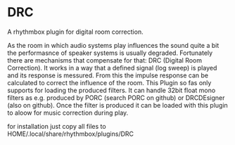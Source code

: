 DRC
============

A rhythmbox plugin for digital room correction.

As the room in which audio systems play influences the sound quite a bit the performasnce of speaker systems is usually degraded. Fortunately there are mechanisms that compensate for that: DRC (Digital Room Correction). It works in a way that a defined signal (log sweep) is played and its response is messured. From this the impulse response can be calculated to correct the influence of the room. This Plugin so fas only supports for loading the produced filters. It can handle 32bit float mono filters as e.g. produced by PORC (search PORC on github) or DRCDEsigner (also on github). Once the filter is produced it can be loaded with this plugin to aloow for music correction during play.

for installation just copy all files to HOME/.local/share/rhythmbox/plugins/DRC
